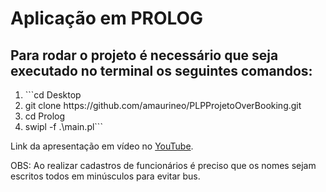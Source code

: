 <h1>Aplicação em PROLOG</h1>

<h2>Para rodar o projeto é necessário que seja executado no terminal os seguintes comandos:</h2>
<ol>
    <li>```cd Desktop
    <li>git clone https://github.com/amaurineo/PLPProjetoOverBooking.git
    <li>cd Prolog
    <li>swipl -f .\main.pl```
</ol>
<p>Link da apresentação em vídeo no <a href="https://www.youtube.com/watch?v=777R4rX9dqY">YouTube</a>.</p>
<p>OBS: Ao realizar cadastros de funcionários é preciso que os nomes sejam escritos todos em minúsculos para evitar bus.</p>